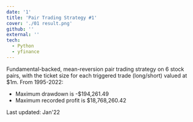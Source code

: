 ```yaml
---
date: '1'
title: 'Pair Trading Strategy #1'
cover: './01 result.png'
github: ''
external: ''
tech:
  - Python
  - yfinance
---
```


Fundamental-backed, mean-reversion pair trading strategy on 6 stock pairs, with the ticket size for each triggered trade (long/short) valued at $1m. From 1995-2022:

- Maximum drawdown is -$194,261.49
- Maximum recorded profit is $18,768,260.42

Last updated: Jan'22
